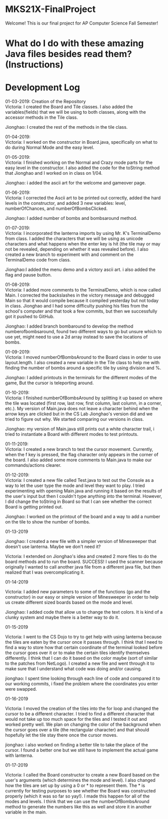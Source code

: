 # MKS21X-FinalProject
Welcome! This is our final project for AP Computer Science Fall Semester!

# What do I do with these amazing Java files besides read them? (Instructions)

# Development Log
01-03-2019: Creation of the Repository                                                                                                      
Victoria: I created the Board and Tile classes. I also added the variables(fields) that we will be using to both classes, along with the accessor methods in the Tile class.

Jionghao: I created the rest of the methods in the tile class.

01-04-2019:                                                                                                                                
Victoria: I worked on the constructor in Board.java, specifically on what to do during Normal Mode and the easy level.

01-05-2019:                                                                                                                                
Victoria: I finished working on the Normal and Crazy mode parts for the easy level in the constructor. I also added the code for the toString method that Jionghao and I worked on in class on 1/04.

Jionghao: i added the ascii art for the welcome and gameover page.

01-06-2019:                                                                                                                                
Victoria: I corrected the Ascii art to be printed out correctly, added the hard levels in the constructor, and added 3 new variables: level, numberOfChances, and numberOfBombsClicked.

Jionghao: I added number of bombs and bombsaround method.

01-07-2019:                                                                                                                                
Victoria: I incorporated the lanterna imports by using Mr. K's TerminalDemo from class. I added the characters that we will be using as unicode characters and what happens when the enter key is hit (the tile may or may not be revealed, depending on whether it was revealed before). I also created a new branch to experiment with and comment on the TerminalDemo code from class.

Jionghao:I added the menu demo and a victory ascii art. i also added the flag and pause button.

01-08-2019:                                                                                                                                
Victoria: I added more comments to the TerminalDemo, which is now called Main. I corrected the backslashes in the victory message and debugged Main so that it would compile because it compiled yesterday but not today in class. Jionghao and I had some difficulty pushing his files from the school's computer and that took a few commits, but then we successfully got it pushed to GitHub.

Jionghao: I added branch bombaround to develop the method numberofbombsaround, found two different ways to go but unsure which to use yet, might need to use a 2d array instead to save the locations of bombs.

01-09-2019:                                                                                                                                
Victoria: I moved numberOfBombsAround to the Board class in order to use layout.length. I also created a new variable in the Tile class to help me with finding the number of bombs around a specific tile by using division and %.

Jionghao: I added printouts in the terminals for the different modes of the game, But the cursor is teleporting around.

01-10-2019:                                                                                                                           
Victoria: I finished numberOfBombsAround by splitting it up based on where the tile was located (first row, last row, first column, last column, in a corner, etc.). My version of Main.java does not leave a character behind when the arrow keys are clicked but in the CS Lab Jionghao's version did and we tried to figure out why. We started comparing our versions in class.

Jionghao: my version of Main.java still prints out a white character trail, i tried to instantiate a Board with different modes to test printouts.

01-11-2019:                                                                                                                                                                                                                                              
Victoria: I created a new branch to test the cursor movement. Currently, when the f key is pressed, the flag character only appears in the corner of the board. I also added some more comments to Main.java to make our commands/actions clearer.

01-12-2019:                                                                                                                                
Victoria: I created a new file called Test.java to test out the Console as a way to let the user type the mode and level they want to play. I tried experimenting with opening Main.java and running it based on the results of the user's input but then I couldn't type anything into the terminal. However, I did change the toString in Board so that I can see whether the correct Board is getting printed out.

Jionghao: I worked on the printout of the board and a way to add a number on the tile to show the number of bombs.

01-13-2019

Jionghao: I created a new file with a simpler version of Minesweeper that doesn't use lanterna. Maybe we don't need it?

Victoria: I extended on Jionghao's idea and created 2 more files to do the board methods and to run the board. SUCCESS! I used the scanner because originally I wanted to call another java file from a different java file, but then realized that I was overcomplicating it.

01-14-2019

Victoria: I added new parameters to some of the functions (go and the constructor) in our easy or simple version of Minesweeper in order to help us create different sized boards based on the mode and level.

Jionghao: I added code that allow us to change the text colors. It is kind of a clunky system and maybe there is a better way to do it.

01-15-2019

Victoria: I went to the CS Dojo to try to get help with using lanterna because the tiles are eaten by the cursor once it passes through. I think that I need to find a way to store how that certain coordinate of the terminal looked before the cursor goes over it or to make the certain tiles identify themselves differently. I think that I can do it based on the color maybe (sort of similar to the patches from NetLogo). I created a new file and went through it to make sure that I understand what code was doing and/or causing.

jionghao: I spent time looking through each line of code and compared it to our working commits, i fixed the problem where the coordinates you enter were swapped.

01-16-2019

Victoria: I moved the creation of the tiles into the for loop and changed the cursor to be a different character. I tried to find a different character that would not take up too much space for the tiles and I tested it out and worked pretty well. We plan on changing the color of the background when the cursor goes over a tile (the rectangular character) and that should hopefully let the tile stay there once the cursor moves.

jionghao: i also worked on finding a better tile to take the place of the cursor. I found a better one but we still have to implement the  actual game with lanterna.

01-17-2019

Victoria: I called the Board constructor to create a new Board based on the user's arguments (which determines the mode and level). I also changed how the tiles are set up by using a 0 or * to represent them. The * is currently for testing purposes to see whether the Board was constructed properly (which it was so far so yay!). I made this happen for all of the modes and levels. I think that we can use the numberOfBombsAround method to generate the numbers like this as well and store it in another variable in the main.
